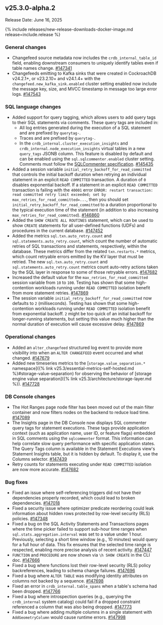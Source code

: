 ## v25.3.0-alpha.2

Release Date: June 16, 2025

{% include releases/new-release-downloads-docker-image.md release=include.release %}

<h3 id="v25-3-0-alpha-2-general-changes">General changes</h3>

- Changefeed source metadata now includes the `crdb_internal_table_id` field, enabling downstream consumers to uniquely identify tables even if table names change.
 [#147341][#147341]
- Changefeeds emitting to Kafka sinks that were created in CockroachDB v24.2.1+, or v23.2.10+ and v24.1.4+ with the `changefeed.new_kafka_sink.enabled` cluster setting enabled now include the message key, size, and MVCC timestamp in message too large error logs.
 [#147543][#147543]

<h3 id="v25-3-0-alpha-2-sql-language-changes">SQL language changes</h3>

- Added support for query tagging, which allows users to add query tags to their SQL statements via comments. These query tags are included in:
    - All log entries generated during the execution of a SQL statement and are prefixed by `querytag-`.
    - Traces and are prefixed by `querytag-`.
    - In the `crdb_internal.cluster_execution_insights` and `crdb_internal.node_execution_insights` virtual tables in a new `query_tags` JSONB column.
    This feature is disabled by default and can be enabled using the `sql.sqlcommenter.enabled` cluster setting. Comments must follow the [SQLCommenter specification](https://google.github.io/sqlcommenter/spec/). [#145435][#145435]
- Added a session variable `initial_retry_backoff_for_read_committed` that controls the initial backoff duration when retrying an individual statement in an explicit `READ COMMITTED` transaction. A duration of `0` disables exponential backoff. If a statement in an explicit `READ COMMITTED` transaction is failing with the `40001` error `ERROR: restart transaction: read committed retry limit exceeded; set by max_retries_for_read_committed=...`, then you should set `initial_retry_backoff_for_read_committed` to a duration proportional to the typical execution time of the statement (in addition to also increasing `max_retries_for_read_committed`). [#146860][#146860]
- Added the `SHOW CREATE ALL ROUTINES` statement, which can be used to show `CREATE` statements for all user-defined functions (UDFs) and procedures in the current database.
 [#147452][#147452]
- Added the metrics `sql.txn.auto_retry.count` and `sql.statements.auto_retry.count`, which count the number of automatic retries of SQL transactions and statements, respectively, within the database. These metrics differ from the related `txn.restarts.*` metrics, which count retryable errors emitted by the KV layer that must be retried. The new `sql.txn.auto_retry.count` and `sql.statements.auto_retry.count` metrics count auto-retry actions taken by the SQL layer in response to some of those retryable errors.
 [#147682][#147682]
- Increased the default value for the `max_retries_for_read_committed` session variable from `10` to `100`. Testing has shown that some high-contention workloads running under `READ COMMITTED` isolation benefit from more statement retries. [#147869][#147869]
- The session variable `initial_retry_backoff_for_read_committed` now defaults to `2` (milliseconds). Testing has shown that some high-contention workloads running under `READ COMMITTED` isolation benefit from exponential backoff. `2` might be too quick of an initial backoff for longer-running statements, but setting this value much higher than the normal duration of execution will cause excessive delay. [#147869][#147869]

<h3 id="v25-3-0-alpha-2-operational-changes">Operational changes</h3>

- Added an `alter_changefeed` structured log event to provide more visibility into when an `ALTER CHANGEFEED` event occurred and what changed.
 [#147679][#147679]
- Added new timeseries metrics to the [`storage.value_separation.*` namespace]({% link v25.3/essential-metrics-self-hosted.md %}#storage-value-separation) for observing the behavior of [storage engine value separation]({% link v25.3/architecture/storage-layer.md %}).
 [#147728][#147728]

<h3 id="v25-3-0-alpha-2-db-console-changes">DB Console changes</h3>

- The Hot Ranges page node filter has been moved out of the main filter container and now filters nodes on the backend to reduce load time.
 [#147089][#147089]
- The Insights page in the DB Console now displays SQL commenter query tags for statement executions. These tags provide application context (such as application name, user ID, or feature flags) embedded in SQL comments using the `sqlcommenter` format. This information can help correlate slow query performance with specific application states. The Query Tags column is available in the Statement Executions view's Statement Insights table, but it is hidden by default. To display it, use the Columns selector.
 [#147439][#147439]
- Retry counts for statements executing under `READ COMMITTED` isolation are now more accurate.
 [#147682][#147682]

<h3 id="v25-3-0-alpha-2-bug-fixes">Bug fixes</h3>

- Fixed an issue where self-referencing triggers did not have their dependencies properly recorded, which could lead to broken dependencies. [#147018][#147018]
- Fixed a security issue where optimizer predicate reordering could leak information about hidden rows protected by row-level security (RLS) policies. [#147348][#147348]
- Fixed a bug on the SQL Activity Statements and Transactions pages where the time picker failed to support sub-hour time ranges when `sql.stats.aggregation.interval` was set to a value under 1 hour. Previously, selecting a short time window (e.g., 10 minutes) would query for a full hour of data. This fix ensures that the selected time range is respected, enabling more precise analysis of recent activity. [#147447][#147447]
- `FUNCTION` and `PROCEDURE` are now shown via `\h SHOW CREATE` in the CLI doc. [#147666][#147666]
- Fixed a bug where functions lost their row-level security (RLS) policy backreferences, leading to schema change failures. [#147696][#147696]
- Fixed a bug where `ALTER TABLE` was modifying identity attributes on columns not backed by a sequence. [#147698][#147698]
- Fixed an error in `crdb_internal.table_spans` when a table's schema had been dropped. [#147766][#147766]
- Fixed a bug where introspection queries (e.g., querying the `crdb_internal` system catalog) could fail if a dropped constraint referenced a column that was also being dropped. [#147773][#147773]
- Fixed a bug where adding multiple columns in a single statement with `AddGeometryColumn` would cause runtime errors. [#147998][#147998]

[#147018]: https://github.com/cockroachdb/cockroach/pull/147018
[#147348]: https://github.com/cockroachdb/cockroach/pull/147348
[#147447]: https://github.com/cockroachdb/cockroach/pull/147447
[#147543]: https://github.com/cockroachdb/cockroach/pull/147543
[#146860]: https://github.com/cockroachdb/cockroach/pull/146860
[#147682]: https://github.com/cockroachdb/cockroach/pull/147682
[#147679]: https://github.com/cockroachdb/cockroach/pull/147679
[#147089]: https://github.com/cockroachdb/cockroach/pull/147089
[#147666]: https://github.com/cockroachdb/cockroach/pull/147666
[#147698]: https://github.com/cockroachdb/cockroach/pull/147698
[#147773]: https://github.com/cockroachdb/cockroach/pull/147773
[#147998]: https://github.com/cockroachdb/cockroach/pull/147998
[#145435]: https://github.com/cockroachdb/cockroach/pull/145435
[#147452]: https://github.com/cockroachdb/cockroach/pull/147452
[#147869]: https://github.com/cockroachdb/cockroach/pull/147869
[#147766]: https://github.com/cockroachdb/cockroach/pull/147766
[#147439]: https://github.com/cockroachdb/cockroach/pull/147439
[#147341]: https://github.com/cockroachdb/cockroach/pull/147341
[#147728]: https://github.com/cockroachdb/cockroach/pull/147728
[#147696]: https://github.com/cockroachdb/cockroach/pull/147696
